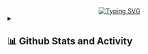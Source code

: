 <div align="center"><a href="https://github.com/naifxe"><img src="https://readme-typing-svg.demolab.com?font=Fira+Code&size=30&pause=1000&color=33F7F5&center=true&vCenter=true&width=435&lines=Hi+there+%F0%9F%91%8B+I+am+naifxe+;Welcome+to+my+Github" alt="Typing SVG" /></a></div>  

<details close> <summary><h2>📊 Github Stats and Activity</h2></summary>

  <h3>🔥 Streak Stats</h3>

  <!-- GitHub Readme Streak Stats - https://github.com/DenverCoder1/github-readme-streak-stats -->
  <p>
    <a href="https://github.com/naifxe">
      <img title="🔥 Get streak stats for your profile at git.io/streak-stats" alt="naifxe's streak" src="https://streak-stats.demolab.com/?user=naifxe&theme=monokai-metallian&hide_border=true"/>
    </a>
  </p>

  <h3>💻 GitHub Profile Stats</h3>


  <a href="https://github.com/naifxe"><img alt="DenverCoder1's Github Stats" src="https://denvercoder1-github-readme-stats.vercel.app/api/?username=naifxe&show_icons=true&include_all_commits=true&count_private=true&theme=react&hide_border=true&bg_color=1F222E&title_color=F85D7F&icon_color=F8D866" height="192px"/></a>
</details>
</details>




